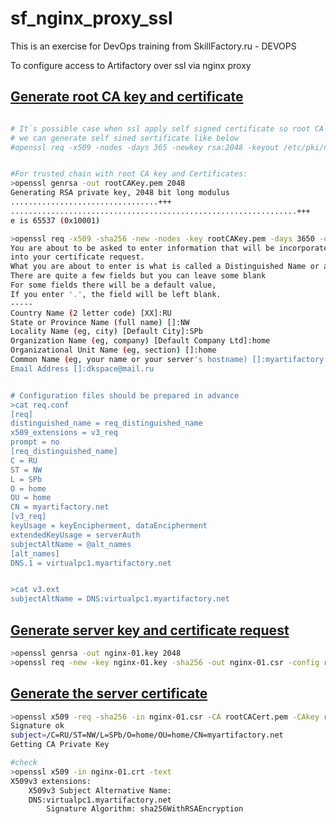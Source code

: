 # sf_nginx_proxy_ssl

This is an exercise for DevOps training from SkillFactory.ru - DEVOPS

To configure access to Artifactory over ssl via nginx proxy

## [Generate root CA key and certificate](https://www.ibm.com/docs/en/runbook-automation?topic=certificate-generate-root-ca-key) 


```bash

# It`s possible case when ssl apply self signed certificate so root CA key and Certificate are unnecesary 
# we can generate self sined sertificate like below 
#openssl req -x509 -nodes -days 365 -newkey rsa:2048 -keyout /etc/pki/nginx/private/nginx-01.key -out /etc/pki/nginx/nginx-01.crt -config req.conf


#For trusted chain with root CA key and Certificates:
>openssl genrsa -out rootCAKey.pem 2048
Generating RSA private key, 2048 bit long modulus
.................................+++
................................................................+++
e is 65537 (0x10001)

>openssl req -x509 -sha256 -new -nodes -key rootCAKey.pem -days 3650 -out rootCACert.pem 
You are about to be asked to enter information that will be incorporated
into your certificate request.
What you are about to enter is what is called a Distinguished Name or a DN.
There are quite a few fields but you can leave some blank
For some fields there will be a default value,
If you enter '.', the field will be left blank.
-----
Country Name (2 letter code) [XX]:RU
State or Province Name (full name) []:NW
Locality Name (eg, city) [Default City]:SPb
Organization Name (eg, company) [Default Company Ltd]:home
Organizational Unit Name (eg, section) []:home
Common Name (eg, your name or your server's hostname) []:myartifactory.net
Email Address []:dkspace@mail.ru


# Configuration files should be prepared in advance
>cat req.conf 
[req]
distinguished_name = req_distinguished_name
x509_extensions = v3_req
prompt = no
[req_distinguished_name]
C = RU
ST = NW
L = SPb
O = home
OU = home
CN = myartifactory.net
[v3_req]
keyUsage = keyEncipherment, dataEncipherment
extendedKeyUsage = serverAuth
subjectAltName = @alt_names
[alt_names]
DNS.1 = virtualpc1.myartifactory.net


>cat v3.ext 
subjectAltName = DNS:virtualpc1.myartifactory.net

```

## [Generate  server key and certificate request](https://www.ibm.com/docs/en/runbook-automation?topic=certificate-generate-rba-server-key-request)

```bash
>openssl genrsa -out nginx-01.key 2048
>openssl req -new -key nginx-01.key -sha256 -out nginx-01.csr -config req2.conf 
```

## [Generate the server certificate](https://www.ibm.com/docs/en/runbook-automation?topic=certificate-generate-rba-server)

```bash
>openssl x509 -req -sha256 -in nginx-01.csr -CA rootCACert.pem -CAkey rootCAKey.pem -CAcreateserial -out nginx-01.crt -days 365 -extfile v3.ext
Signature ok
subject=/C=RU/ST=NW/L=SPb/O=home/OU=home/CN=myartifactory.net
Getting CA Private Key

#check
>openssl x509 -in nginx-01.crt -text
X509v3 extensions:
    X509v3 Subject Alternative Name: 
	DNS:virtualpc1.myartifactory.net
	    Signature Algorithm: sha256WithRSAEncryption

```

















